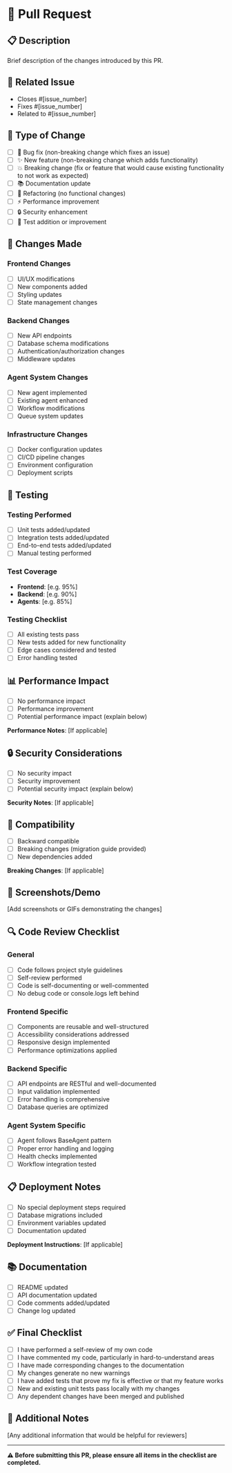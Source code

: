 # 🚀 Pull Request

## 📋 Description
Brief description of the changes introduced by this PR.

## 🔗 Related Issue
- Closes #[issue_number]
- Fixes #[issue_number]
- Related to #[issue_number]

## 🔄 Type of Change
- [ ] 🐛 Bug fix (non-breaking change which fixes an issue)
- [ ] ✨ New feature (non-breaking change which adds functionality)
- [ ] 💥 Breaking change (fix or feature that would cause existing functionality to not work as expected)
- [ ] 📚 Documentation update
- [ ] 🔧 Refactoring (no functional changes)
- [ ] ⚡ Performance improvement
- [ ] 🔒 Security enhancement
- [ ] 🧪 Test addition or improvement

## 🎯 Changes Made

### Frontend Changes
- [ ] UI/UX modifications
- [ ] New components added
- [ ] Styling updates
- [ ] State management changes

### Backend Changes
- [ ] New API endpoints
- [ ] Database schema modifications
- [ ] Authentication/authorization changes
- [ ] Middleware updates

### Agent System Changes
- [ ] New agent implemented
- [ ] Existing agent enhanced
- [ ] Workflow modifications
- [ ] Queue system updates

### Infrastructure Changes
- [ ] Docker configuration updates
- [ ] CI/CD pipeline changes
- [ ] Environment configuration
- [ ] Deployment scripts

## 🧪 Testing

### Testing Performed
- [ ] Unit tests added/updated
- [ ] Integration tests added/updated
- [ ] End-to-end tests added/updated
- [ ] Manual testing performed

### Test Coverage
- **Frontend**: [e.g. 95%]
- **Backend**: [e.g. 90%]
- **Agents**: [e.g. 85%]

### Testing Checklist
- [ ] All existing tests pass
- [ ] New tests added for new functionality
- [ ] Edge cases considered and tested
- [ ] Error handling tested

## 📊 Performance Impact
- [ ] No performance impact
- [ ] Performance improvement
- [ ] Potential performance impact (explain below)

**Performance Notes**: [If applicable]

## 🔒 Security Considerations
- [ ] No security impact
- [ ] Security improvement
- [ ] Potential security impact (explain below)

**Security Notes**: [If applicable]

## 📱 Compatibility
- [ ] Backward compatible
- [ ] Breaking changes (migration guide provided)
- [ ] New dependencies added

**Breaking Changes**: [If applicable]

## 📸 Screenshots/Demo
[Add screenshots or GIFs demonstrating the changes]

## 🔍 Code Review Checklist

### General
- [ ] Code follows project style guidelines
- [ ] Self-review performed
- [ ] Code is self-documenting or well-commented
- [ ] No debug code or console.logs left behind

### Frontend Specific
- [ ] Components are reusable and well-structured
- [ ] Accessibility considerations addressed
- [ ] Responsive design implemented
- [ ] Performance optimizations applied

### Backend Specific
- [ ] API endpoints are RESTful and well-documented
- [ ] Input validation implemented
- [ ] Error handling is comprehensive
- [ ] Database queries are optimized

### Agent System Specific
- [ ] Agent follows BaseAgent pattern
- [ ] Proper error handling and logging
- [ ] Health checks implemented
- [ ] Workflow integration tested

## 📋 Deployment Notes
- [ ] No special deployment steps required
- [ ] Database migrations included
- [ ] Environment variables updated
- [ ] Documentation updated

**Deployment Instructions**: [If applicable]

## 📚 Documentation
- [ ] README updated
- [ ] API documentation updated
- [ ] Code comments added/updated
- [ ] Change log updated

## ✅ Final Checklist
- [ ] I have performed a self-review of my own code
- [ ] I have commented my code, particularly in hard-to-understand areas
- [ ] I have made corresponding changes to the documentation
- [ ] My changes generate no new warnings
- [ ] I have added tests that prove my fix is effective or that my feature works
- [ ] New and existing unit tests pass locally with my changes
- [ ] Any dependent changes have been merged and published

## 🙏 Additional Notes
[Any additional information that would be helpful for reviewers]

---

**⚠️ Before submitting this PR, please ensure all items in the checklist are completed.**